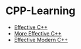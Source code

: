 # CPP-Learning

- [Effective C++](./EffectiveC++/EffectiveC++.md)
- [More Effective C++](./MoreEffectiveC++/MoreEffectiveC++.md)
- [Effective Modern C++](./EffectiveModernC++/EffectiveModernC++.md)
